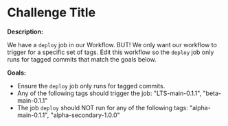 # Challenge Title

**Description:**

We have a `deploy` job in our Workflow. BUT! We only want our workflow to trigger for a specific set of tags. Edit this workflow so the `deploy` job only runs for tagged commits that match the goals below.

**Goals:**

- Ensure the `deploy` job only runs for tagged commits.
- Any of the following tags should trigger the job: "LTS-main-0.1.1", "beta-main-0.1.1"
- The job `deploy` should NOT run for any of the following tags: "alpha-main-0.1.1", "alpha-secondary-1.0.0"
